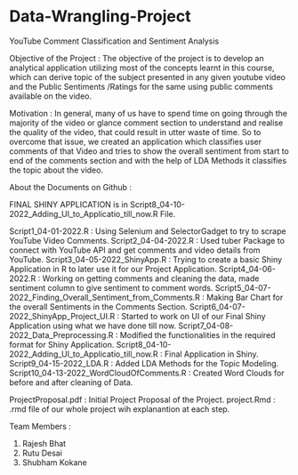 # Data-Wrangling-Project


YouTube Comment Classification and Sentiment Analysis

Objective of the Project : 
The objective of the project is to develop an analytical application utilizing most of the concepts learnt in this course, which can derive topic of the subject presented in any given youtube video and the Public Sentiments /Ratings for the same using public comments available on the video.

Motivation : 
In general, many of us have to spend time on going through the majority of the video or glance comment section to understand and realise the quality of the video, that could result in utter waste of time. So to overcome that issue, we created an application which classifies user comments of that Video and tries to show the overall sentiment from start to end of the comments section and with the help of LDA Methods it classifies the topic about the video.

About the Documents on Github :

FINAL SHINY APPLICATION is in Script8_04-10-2022_Adding_UI_to_Applicatio_till_now.R File.

Script1_04-01-2022.R : Using Selenium and SelectorGadget to try to scrape YouTube Video Comments.
Script2_04-04-2022.R : Used tuber Package to connect with YouTube API and get comments and video details from YouTube.
Script3_04-05-2022_ShinyApp.R : Trying to create a basic Shiny Application in R to later use it for our Project Application.
Script4_04-06-2022.R : Working on getting comments and cleaning the data, made sentiment column to give sentiment to comment words.
Script5_04-07-2022_Finding_Overall_Sentiment_from_Comments.R : Making Bar Chart for the overall Sentiments in the Comments Section.
Script6_04-07-2022_ShinyApp_Project_UI.R : Started to work on UI of our Final Shiny Application using what we have done till now.
Script7_04-08-2022_Data_Preprocessing.R : Modified the functionalities in the required format for Shiny Application.
Script8_04-10-2022_Adding_UI_to_Applicatio_till_now.R : Final Application in Shiny.
Script9_04-15-2022_LDA.R : Added LDA Methods for the Topic Modeling.
Script10_04-13-2022_WordCloudOfComments.R : Created Word Clouds for before and after cleaning of Data.

ProjectProposal.pdf : Initial Project Proposal of the Project.
project.Rmd : .rmd file of our whole project wih explanantion at each step.

Team Members :
1) Rajesh Bhat
2) Rutu Desai
3) Shubham Kokane


